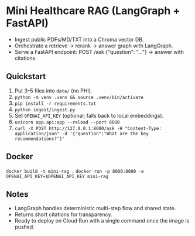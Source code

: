 # Mini Healthcare RAG (LangGraph + FastAPI)

- Ingest public PDFs/MD/TXT into a Chroma vector DB.
- Orchestrate a retrieve → rerank → answer graph with LangGraph.
- Serve a FastAPI endpoint: POST /ask {"question": "..."} → answer with citations.

## Quickstart
1) Put 3–5 files into `data/` (no PHI).
2) `python -m venv .venv && source .venv/bin/activate`
3) `pip install -r requirements.txt`
4) `python ingest/ingest.py`
5) Set `OPENAI_API_KEY` (optional; falls back to local embeddings).
6) `uvicorn app.api:app --reload --port 8080`
7) `curl -X POST http://127.0.0.1:8080/ask -H "Content-Type: application/json" -d '{"question":"What are the key recommendations?"}'`

## Docker
`docker build -t mini-rag .`
`docker run -p 8080:8080 -e OPENAI_API_KEY=$OPENAI_API_KEY mini-rag`

## Notes
- LangGraph handles deterministic multi-step flow and shared state.
- Returns short citations for transparency.
- Ready to deploy on Cloud Run with a single command once the image is pushed.
